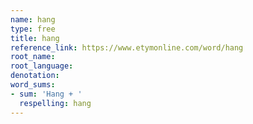 ```yaml
---
name: hang
type: free
title: hang
reference_link: https://www.etymonline.com/word/hang
root_name: 
root_language: 
denotation: 
word_sums:
- sum: 'Hang + '
  respelling: hang
---
```


